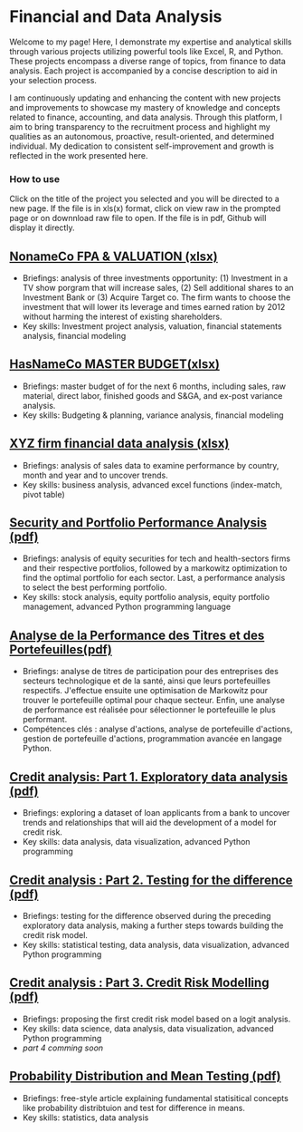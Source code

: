 # Financial and Data Analysis

Welcome to my page! Here, I demonstrate my expertise and analytical skills through various projects utilizing powerful tools like Excel, R, and Python. These projects encompass a diverse range of topics, from finance to data analysis. Each project is accompanied by a concise description to aid in your selection process.

I am continuously updating and enhancing the content with new projects and improvements to showcase my mastery of knowledge and concepts related to finance, accounting, and data analysis. Through this platform, I aim to bring transparency to the recruitment process and highlight my qualities as an autonomous, proactive, result-oriented, and determined individual. My dedication to consistent self-improvement and growth is reflected in the work presented here.

### How to use
Click on the title of the project you selected and you will be directed to a new page. If the file is in xls(x) format, click on view raw in the prompted page or on downnload raw file to open. If the file is in pdf, Github will display it directly.

## [NonameCo FPA & VALUATION (xlsx)]( https://github.com/eliediwa9/Financial-Planning-and-Analysis/blob/main/NoNameCo%20FPA%20%26%20valuation.xlsx)
- Briefings: analysis of three investments opportunity: (1) Investment in a TV show porgram that will increase sales, (2) Sell additional shares to an Investment Bank or (3) Acquire Target co. The firm wants to choose the investment that will lower its leverage and times earned ration by 2012 without harming the interest of existing shareholders.
- Key skills: Investment project analysis, valuation, financial statements analysis, financial modeling


## [HasNameCo MASTER BUDGET(xlsx)](https://github.com/eliediwa9/Financial-Planning-and-Analysis/blob/main/HasNameCo%20Master-Plan.xlsx)
- Briefings: master budget of  for the next 6 months, including sales, raw material, direct labor, finished goods and S&GA, and ex-post variance analysis.
- Key skills: Budgeting & planning, variance analysis, financial modeling


## [XYZ firm financial data analysis (xlsx)](https://github.com/eliediwa9/Financial-Planning-and-Analysis/blob/main/XYZ%20Financial%20data%20analysis.xlsx)
- Briefings: analysis of sales data to examine performance by country, month and year and to uncover trends.
- Key skills: business analysis, advanced excel functions (index-match, pivot table)


## [Security and Portfolio Performance Analysis (pdf)](https://github.com/eliediwa9/Financial-and-Data-Analysis/blob/main/Security%20and%20Portfolio%20Performance%20Analysis%20.pdf)
- Briefings: analysis of equity securities for tech and health-sectors firms and their respective portfolios, followed by a markowitz optimization to find the optimal portfolio for each sector. Last, a performance analysis to select the best performing portfolio.
- Key skills: stock analysis, equity portfolio analysis, equity portfolio management, advanced Python programming language


## [Analyse de la Performance des Titres et des Portefeuilles(pdf)](https://github.com/eliediwa9/Financial-and-Data-Analysis/blob/main/Analyse%20de%20la%20Performance%20des%20Titres%20et%20des%20Portefeuilles.pdf)
- Briefings: analyse de titres de participation pour des entreprises des secteurs technologique et de la santé, ainsi que leurs portefeuilles respectifs. J'effectue ensuite une optimisation de Markowitz pour trouver le portefeuille optimal pour chaque secteur. Enfin, une analyse de performance est réalisée pour sélectionner le portefeuille le plus performant.
- Compétences clés : analyse d'actions, analyse de portefeuille d'actions, gestion de portefeuille d'actions, programmation avancée en langage Python. 


## [Credit analysis: Part 1. Exploratory data analysis (pdf)](https://github.com/eliediwa9/Financial-and-Data-Analysis/blob/main/Credit%20Analysis%20Part%201.pdf)
- Briefings: exploring a dataset of loan applicants from a bank to uncover trends and relationships that will aid the development of a model for credit risk.
- Key skills: data analysis, data visualization, advanced Python programming


## [Credit analysis : Part 2. Testing for the difference (pdf)](https://github.com/eliediwa9/Financial-and-Data-Analysis/blob/main/Credit%20Analysis%20Part%202.pdf)
- Briefings: testing for the difference observed during the preceding exploratory data analysis, making a further steps towards building the credit risk model.
- Key skills: statistical testing, data analysis, data visualization, advanced Python programming


## [Credit analysis : Part 3. Credit Risk Modelling (pdf)](https://github.com/eliediwa9/Financial-and-Data-Analysis/blob/main/Credit%20Analysis%20Part%203.pdf)
- Briefings: proposing the first credit risk model based on a logit analysis.
- Key skills: data science, data analysis, data visualization, advanced Python programming
- *part 4 comming soon*


## [Probability Distribution and Mean Testing (pdf)](https://github.com/eliediwa9/Financial-and-Data-Analysis/blob/main/Probability%20Distribution%20and%20Statistical%20Testing%20.pdf)
- Briefings: free-style article explaining fundamental statisitical concepts like probability distribtuion and test for difference in means.
- Key skills: statistics, data analysis


